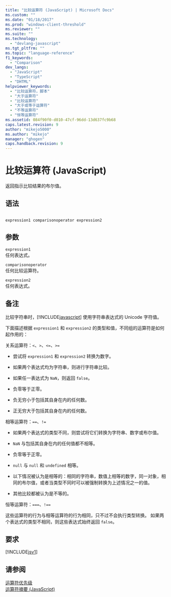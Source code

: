 ```yaml
---
title: "比较运算符 (JavaScript) | Microsoft Docs"
ms.custom: ""
ms.date: "01/18/2017"
ms.prod: "windows-client-threshold"
ms.reviewer: ""
ms.suite: ""
ms.technology: 
  - "devlang-javascript"
ms.tgt_pltfrm: ""
ms.topic: "language-reference"
f1_keywords: 
  - "Comparison"
dev_langs: 
  - "JavaScript"
  - "TypeScript"
  - "DHTML"
helpviewer_keywords: 
  - "比较运算符，脚本"
  - "大于运算符"
  - "比较运算符"
  - "大于或等于运算符"
  - "不等运算符"
  - "恒等运算符"
ms.assetid: 084f90f0-d010-47cf-96dd-13d637fc9b68
caps.latest.revision: 9
author: "mikejo5000"
ms.author: "mikejo"
manager: "ghogen"
caps.handback.revision: 9
---
```

# 比较运算符 (JavaScript)
返回指示比较结果的布尔值。  
  
## 语法  
  
```  
  
expression1 comparisonoperator expression2  
```  
  
## 参数  
 `expression1`  
 任何表达式。  
  
 `comparisonoperator`  
 任何比较运算符。  
  
 `expression2`  
 任何表达式。  
  
## 备注  
 比较字符串时，[!INCLUDE[javascript](../../javascript/includes/javascript-md.md)] 使用字符串表达式的 Unicode 字符值。  
  
 下面描述根据 `expression1` 和 `expression2` 的类型和值，不同组的运算符是如何起作用的：  
  
 关系运算符：`<`、`>`、`<=`、`>=`  
  
-   尝试将 `expression1` 和 `expression2` 转换为数字。  
  
-   如果两个表达式均为字符串，则进行字符串比较。  
  
-   如果任一表达式为 `NaN`，则返回 `false`。  
  
-   负零等于正零。  
  
-   负无穷小于包括其自身在内的任何数。  
  
-   正无穷大于包括其自身在内的任何数。  
  
 相等运算符：`==`、`!=`  
  
-   如果两个表达式的类型不同，则尝试将它们转换为字符串、数字或布尔值。  
  
-   `NaN` 与包括其自身在内的任何值都不相等。  
  
-   负零等于正零。  
  
-   `null` 与 `null` 和 `undefined` 相等。  
  
-   以下情况被认为是相等的：相同的字符串，数值上相等的数字，同一对象，相同的布尔值，或者当类型不同时可以被强制转换为上述情况之一的值。  
  
-   其他比较都被认为是不等的。  
  
 恒等运算符：`===`、`!==`  
  
 这些运算符的行为与相等运算符的行为相同，只不过不会执行类型转换。  如果两个表达式的类型不相同，则这些表达式始终返回 `false`。  
  
## 要求  
 [!INCLUDE[jsv1](../../javascript/misc/includes/jsv1-md.md)]  
  
## 请参阅  
 [运算符优先级](../../javascript/operator-subtractprecedence-javascript.md)   
 [运算符摘要 \(JavaScript\)](../../javascript/misc/operator-subtractsummary-javascript.md)